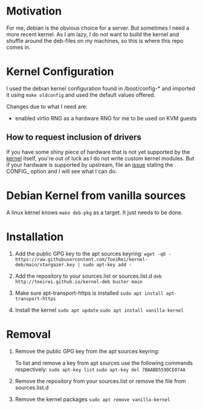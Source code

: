 # Motivation

For me, debian is the obvious choice for a server. But sometimes I need a more
recent kernel. As I am lazy, I do not want to build the kernel and shuffle 
around the deb-files on my machines, so this is where this repo comes in.

# Kernel Configuration

I used the debian kernel configuration found in /boot/config-* and imported 
it using `make oldconfig` and used the default values offered.

Changes due to what I need are:
- enabled virtio RNG as a hardware RNG for me to be used on KVM guests

## How to request inclusion of drivers
If you have some shiny piece of hardware that is not yet supported by the 
[kernel](kernel.org) itself, you're out of luck as I do not write custom 
kernel modules. But if your hardware is supported by upstream, file an
[issue](https://github.com/ToeiRei/kernel-deb/issues/new) stating the 
CONFIG_ option and I will see what I can do.

# Debian Kernel from vanilla sources

A linux kernel knows `make deb-pkg` as a target. It just needs to be done.

# Installation

1. Add the public GPG key to the apt sources keyring:
   `wget -qO - https://raw.githubusercontent.com/ToeiRei/kernel-deb/main/stargazer.key | sudo apt-key add -`

2. Add the repository to your sources.list or sources.list.d
   `deb http://toeirei.github.io/kernel-deb buster main`

3. Make sure apt-transport-https is installed
   `sudo apt install apt-transport-https`

4. Install the kernel
   `sudo apt update`
   `sudo apt install vanilla-kernel`

# Removal

1. Remove the public GPG key from the apt sources keyring:

   To list and remove a key from apt sources use the following commands respectively:
   `sudo apt-key list`
   `sudo apt-key del 7BAABD559DCE074A`

2. Remove the repository from your sources.list or remove the file from sources.list.d

3. Remove the kernel packages
   `sudo apt remove vanilla-kernel`
